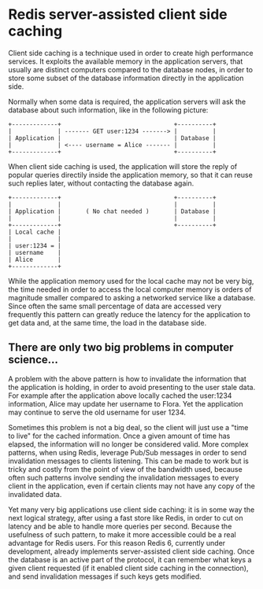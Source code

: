 # Redis server-assisted client side caching

Client side caching is a technique used in order to create high performance
services. It exploits the available memory in the application servers, that
usually are distinct computers compared to the database nodes, in order to
store some subset of the database information directly in the application side.

Normally when some data is required, the application servers will ask the
database about such information, like in the following picture:


    +-------------+                                +----------+
    |             | ------- GET user:1234 -------> |          |
    | Application |                                | Database |
    |             | <---- username = Alice ------- |          |
    +-------------+                                +----------+

When client side caching is used, the application will store the reply of
popular queries directily inside the application memory, so that it can
reuse such replies later, without contacting the database again.

    +-------------+                                +----------+
    |             |                                |          |
    | Application |       ( No chat needed )       | Database |
    |             |                                |          |
    +-------------+                                +----------+
    | Local cache |
    |             |
    | user:1234 = |
    | username    |
    | Alice       |
    +-------------+

While the application memory used for the local cache may not be very big,
the time needed in order to access the local computer memory is orders of
magnitude smaller compared to asking a networked service like a database.
Since often the same small percentage of data are accessed very frequently
this pattern can greatly reduce the latency for the application to get data
and, at the same time, the load in the database side.

## There are only two big problems in computer science...

A problem with the above pattern is how to invalidate the information that
the application is holding, in order to avoid presenting to the user stale
data. For example after the application above locally cached the user:1234
information, Alice may update her username to Flora. Yet the application
may continue to serve the old username for user 1234.

Sometimes this problem is not a big deal, so the client will just use a
"time to live" for the cached information. Once a given amount of time has
elapsed, the information will no longer be considered valid. More complex
patterns, when using Redis, leverage Pub/Sub messages in order to
send invalidation messages to clients listening. This can be made to work
but is tricky and costly from the point of view of the bandwidth used, because
often such patterns involve sending the invalidation messages to every client
in the application, even if certain clients may not have any copy of the
invalidated data.

Yet many very big applications use client side caching: it is in some way
the next logical strategy, after using a fast store like Redis, in order
to cut on latency and be able to handle more queries per second. Because the
usefulness of such pattern, to make it more accessible could be a real
advantage for Redis users. For this reason Redis 6, currently under
development, already implements server-assisted client side caching. Once
the database is an active part of the protocol, it can remember what
keys a given client requested (if it enabled client side caching in the
connection), and send invalidation messages if such keys gets modified.




